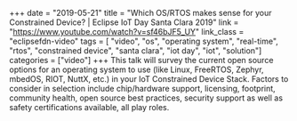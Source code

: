 +++
date = "2019-05-21"
title = "Which OS/RTOS makes sense for your Constrained Device? | Eclipse IoT Day Santa Clara 2019"
link = "https://www.youtube.com/watch?v=sf46bJF5_UY"
link_class  = "eclipsefdn-video"
tags = [ "video", "os", "operating system", "real-time", "rtos", "constrained device", "santa clara", "iot day", "iot", "solution"]
categories = ["video"]
+++
This talk will survey the current open source options for an operating system to use (like Linux, FreeRTOS, Zephyr, mbedOS, RIOT, NuttX, etc.) in your IoT Constrained Device Stack. Factors to consider in selection include chip/hardware support, licensing, footprint, community health, open source best practices, security support as well as safety certifications available, all play roles.